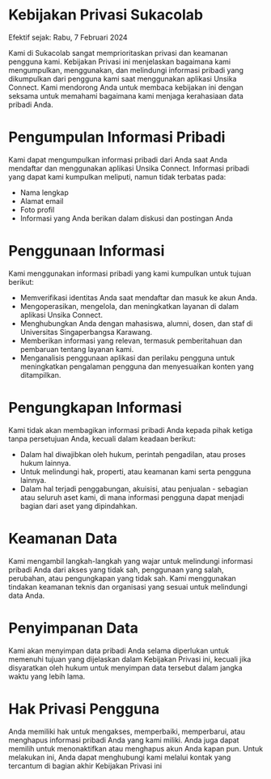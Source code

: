 # Kebijakan Privasi Sukacolab

Efektif sejak: Rabu, 7 Februari 2024

Kami di Sukacolab sangat memprioritaskan privasi dan keamanan pengguna kami. Kebijakan Privasi ini menjelaskan bagaimana kami mengumpulkan, menggunakan, dan melindungi informasi pribadi yang dikumpulkan dari pengguna kami saat menggunakan aplikasi Unsika Connect. Kami mendorong Anda untuk membaca kebijakan ini dengan seksama untuk memahami bagaimana kami menjaga kerahasiaan data pribadi Anda.

# Pengumpulan Informasi Pribadi
Kami dapat mengumpulkan informasi pribadi dari Anda saat Anda mendaftar dan menggunakan aplikasi Unsika Connect. Informasi pribadi yang dapat kami kumpulkan meliputi, namun tidak terbatas pada:

- Nama lengkap
- Alamat email
- Foto profil
- Informasi yang Anda berikan dalam diskusi dan postingan Anda

# Penggunaan Informasi
Kami menggunakan informasi pribadi yang kami kumpulkan untuk tujuan berikut:
- Memverifikasi identitas Anda saat mendaftar dan masuk ke akun Anda.
- Mengoperasikan, mengelola, dan meningkatkan layanan di dalam aplikasi Unsika Connect.
- Menghubungkan Anda dengan mahasiswa, alumni, dosen, dan staf di Universitas Singaperbangsa Karawang.
- Memberikan informasi yang relevan, termasuk pemberitahuan dan pembaruan tentang layanan kami.
- Menganalisis penggunaan aplikasi dan perilaku pengguna untuk meningkatkan pengalaman pengguna dan menyesuaikan konten yang ditampilkan.

# Pengungkapan Informasi
Kami tidak akan membagikan informasi pribadi Anda kepada pihak ketiga tanpa persetujuan Anda, kecuali dalam keadaan berikut:
- Dalam hal diwajibkan oleh hukum, perintah pengadilan, atau proses hukum lainnya.
- Untuk melindungi hak, properti, atau keamanan kami serta pengguna lainnya.
- Dalam hal terjadi penggabungan, akuisisi, atau penjualan - sebagian atau seluruh aset kami, di mana informasi pengguna dapat menjadi bagian dari aset yang dipindahkan.
# Keamanan Data
Kami mengambil langkah-langkah yang wajar untuk melindungi informasi pribadi Anda dari akses yang tidak sah, penggunaan yang salah, perubahan, atau pengungkapan yang tidak sah. Kami menggunakan tindakan keamanan teknis dan organisasi yang sesuai untuk melindungi data Anda.

# Penyimpanan Data
Kami akan menyimpan data pribadi Anda selama diperlukan untuk memenuhi tujuan yang dijelaskan dalam Kebijakan Privasi ini, kecuali jika disyaratkan oleh hukum untuk menyimpan data tersebut dalam jangka waktu yang lebih lama.

# Hak Privasi Pengguna
Anda memiliki hak untuk mengakses, memperbaiki, memperbarui, atau menghapus informasi pribadi Anda yang kami miliki. Anda juga dapat memilih untuk menonaktifkan atau menghapus akun Anda kapan pun. Untuk melakukan ini, Anda dapat menghubungi kami melalui kontak yang tercantum di bagian akhir Kebijakan Privasi ini
